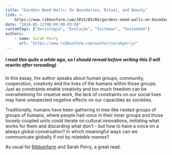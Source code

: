 ```yaml
---
title: "Gardens Need Walls: On Boundaries, Ritual, and Beauty"
link: >-
    https://www.ribbonfarm.com/2015/03/04/gardens-need-walls-on-boundaries-ritual-and-beauty/
date: "2018-05-12T00:00:00-03:00"
customTags: ["Sociologia", "Evolução", "Sistemas", "Sociedade"]
authors:
    - name: Sarah Perry
      url: "https://www.ribbonfarm.com/author/sarahperry/"
---
```


##### I read this quite a while ago, so I should reread before writing this (I will rewrite after rereading)

In this essay, the author speaks about human groups, community, cooperation, creativity and the lives of the humans within those groups. Just as constraints enable creativity and too much freedom can be overwhelming for creative work, the lack of constraints on our social lives may have unexpected negative effects on our capacities as societies.

Traditionally, humans have been gathering in tree-like nested groups of groups of humans, where people had voice in their inner groups and those loosely coupled units could iterate on cultural innovations, imitating what works for them and discarding what don't - but how to have a voice on a always global conversation? In which meaningful ways can we communicate globally if not by _relatable memes_?

As usual for [Ribbonfarm](https://www.ribbonfarm.com/) and Sarah Perry, a great read.
